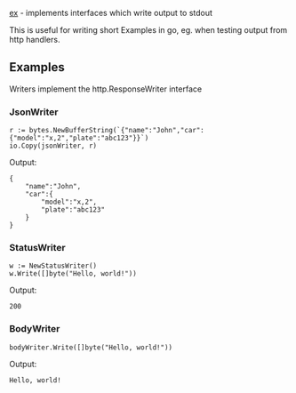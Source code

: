 [ex](https://godoc.org/github.com/gregoryv/ex) - implements interfaces which write output to stdout

This is useful for writing short Examples in go, eg. when testing output
from http handlers.

## Examples

Writers implement the http.ResponseWriter interface

### JsonWriter

    r := bytes.NewBufferString(`{"name":"John","car":{"model":"x,2","plate":"abc123"}}`)
	io.Copy(jsonWriter, r)
	
Output:

    {
        "name":"John",
        "car":{
            "model":"x,2",
            "plate":"abc123"
        }
    }


### StatusWriter

    w := NewStatusWriter()
    w.Write([]byte("Hello, world!"))
	
Output:

    200
	
	
### BodyWriter

    bodyWriter.Write([]byte("Hello, world!"))
	
Output:

    Hello, world!
	
	


